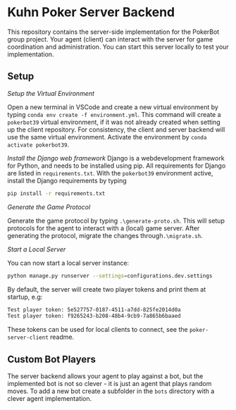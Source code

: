 # Kuhn Poker Server Backend

This repository contains the server-side implementation for the PokerBot group project. Your agent (client) can interact with the server for game coordination and administration. You can start this server locally to test your implementation.


## Setup

_Setup the Virtual Environment_

Open a new terminal in VSCode and create a new virtual environment by typing `conda env create -f environment.yml`. This command will create a `pokerbot39` virtual environment, if it was not already created when setting up the client repository. For consistency, the client and server backend will use the same virtual environment. Activate the environment by `conda activate pokerbot39`.

_Install the Django web framework_
Django is a webdevelopment framework for Python, and needs to be installed using pip. All requirements for Django are listed in `requirements.txt`. With the `pokerbot39` environment active, install the Django requirements by typing
```bash
pip install -r requirements.txt
```

_Generate the Game Protocol_

Generate the game protocol by typing `.\generate-proto.sh`. This will setup protocols for the agent to interact with a (local) game server. After generating the protocol, migrate the changes through`.\migrate.sh`.


_Start a Local Server_

You can now start a local server instance:

```bash
python manage.py runserver --settings=configurations.dev.settings
```

By default, the server will create two player tokens and print them at startup, e.g:
```bash
Test player token: 5e527757-0187-4511-a7dd-825fe2014d0a
Test player token: f9265243-b208-48b4-9cb9-7a865b6baaed
```
These tokens can be used for local clients to connect, see the `poker-server-client` readme.


## Custom Bot Players

The server backend allows your agent to play against a bot, but the implemented bot is not so clever - it is just an agent that plays random moves. To add a new bot create a subfolder in the `bots` directory with a clever agent implementation.


<!-- ## Docker Desktop

You can also run a local server backend instance with Docker. If you have [Docker Desktop](https://www.docker.com/products/docker-desktop) installed on your machine, use the following command to start local server:

```bash
# First usage of this command is generally very slow. Subsequent usages will execute faster and will reuse cached docker image
docker-compose up
```

You may need to run `docker-compose up` twice for the first time to properly generate the server database layout. -->

